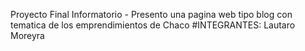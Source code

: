 Proyecto Final Informatorio - Presento una pagina web tipo blog con tematica de los emprendimientos de Chaco
#INTEGRANTES:
Lautaro Moreyra
